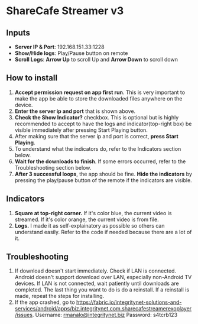 # ShareCafe Streamer v3

## Inputs

* **Server IP & Port**: 192.168.151.33:1228
* **Show/Hide logs**: Play/Pause button on remote
* **Scroll Logs**: **Arrow Up** to scroll Up and **Arrow Down** to scroll down
    
## How to install
1. **Accept permission request on app first run**. This is very important to make the 
        app be able to store the downloaded files anywhere on the device.
2. **Enter the server ip and port** that is shown above. 
3. **Check the Show Indicator?** checkbox. This is optional but is highly recommended
    to accept to have the logs and indicator(top-right box) be visible immediately 
    after pressing Start Playing button.
4. After making sure that the server ip and port is correct, **press Start Playing**.
5. To understand what the indicators do, refer to the Indicators section below.
6. **Wait for the downloads to finish**. If some errors occurred, refer to the 
    Troubleshooting section below.
7. **After 3 successful loops**, the app should be fine. **Hide the indicators** by pressing 
    the play/pause button of the remote if the indicators are visible.

## Indicators

1. **Square at top-right corner.** If it's color blue, the current video is streamed. 
    If it's color orange, the current video is from file.
2. **Logs.** I made it as self-explainatory as possible so others can 
    understand easily. Refer to the code if needed because there are a lot of it.
    
## Troubleshooting
    
1. If download doesn't start immediately. Check if LAN is connected. 
    Android doesn't support download over LAN, especially non-Android TV devices. 
    If LAN is not connected, wait patiently until downloads are completed. The 
    last thing you want to do is do a reinstall. If a reinstall is made, repeat 
    the steps for installing.
2. If the app crashed, go to https://fabric.io/integritynet-solutions-and-services/android/apps/biz.integritynet.com.sharecafestreamerexoplayer/issues.
    Username: rmanalo@integritynet.biz Password: s4tcrb123
